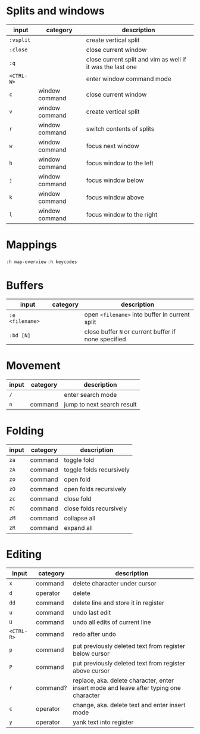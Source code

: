 # Splits and windows
| input | category | description |
| ----- | -------- | ----------- |
| `:vsplit` | | create vertical split |
| `:close` | |close current window |
| `:q` | | close current split and vim as well if it was the last one |
| `<CTRL-W>` | | enter window command mode |
| `c` | window command | close current window |
| `v` | window command | create vertical split |
| `r` | window command | switch contents of splits |
| `w` | window command | focus next window |
| `h` | window command | focus window to the left |
| `j` | window command | focus window below |
| `k` | window command | focus window above |
| `l` | window command | focus window to the right |

# Mappings
`:h map-overview`
`:h keycodes`

# Buffers
| input | category | description |
| ----- | -------- | ----------- |
| `:e <filename>` | | open `<filename>` into buffer in current split |
| `:bd [N]` | | close buffer `N` or current buffer if none specified |

# Movement
| input | category | description |
| ----- | -------- | ----------- |
| `/`   | | enter search mode |
| `n`   | command | jump to next search result |

# Folding
| input | category | description |
| ----- | -------- | ----------- |
| `za`  | command  | toggle fold |
| `zA`  | command  | toggle folds recursively |
| `zo`  | command  | open fold |
| `zO`  | command  | open folds recursively |
| `zc`  | command  | close fold |
| `zC`  | command  | close folds recursively |
| `zM`  | command  | collapse all |
| `zR`  | command  | expand all |

# Editing
| input | category | description |
| ----- | -------- | ----------- |
| `x` | command | delete character under cursor |
| `d` | operator | delete |
| `dd` | command | delete line and store it in register |
| `u` | command | undo last edit |
| `U` | command | undo all edits of current line |
| `<CTRL-R>` | command | redo after undo |
| `p` | command | put previously deleted text from register below cursor |
| `P` | command | put previously deleted text from register above cursor |
| `r` | command? | replace, aka. delete character, enter insert mode and leave after typing one character |
| `c` | operator | change, aka. delete text and enter insert mode |
| `y` | operator | yank text into register |

